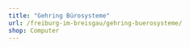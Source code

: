 ```yaml
---
title: "Gehring Bürosysteme"
url: /freiburg-im-breisgau/gehring-buerosysteme/
shop: Computer
---
```

